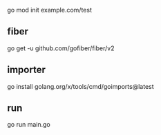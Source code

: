 go mod init example.com/test

## fiber

go get -u github.com/gofiber/fiber/v2

## importer

go install golang.org/x/tools/cmd/goimports@latest

## run

go run main.go